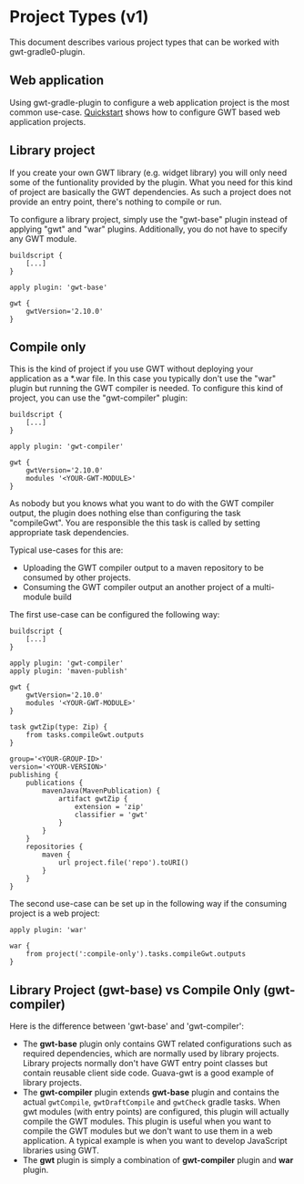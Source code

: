 # Project Types (v1)

This document describes various project types that can be worked with gwt-gradle0-plugin.

## Web application

Using gwt-gradle-plugin to configure a web application project is the most common use-case. [Quickstart](quickstart.html) shows how to configure GWT based web application projects.

## Library project

If you create your own GWT library (e.g. widget library) you will only need some of the funtionality provided by the plugin. What you need for this kind of project are basically the GWT dependencies. As such a project does not provide an entry point, there's nothing to compile or run.

To configure a library project, simply use the "gwt-base" plugin instead of applying "gwt" and "war" plugins. Additionally, you do not have to specify any GWT module.

```
buildscript {
    [...]
}

apply plugin: 'gwt-base'

gwt {
    gwtVersion='2.10.0'
}
```

## Compile only

This is the kind of project if you use GWT without deploying your application as a *.war file. In this case you typically don't use the "war" plugin but running the GWT compiler is needed. To configure this kind of project, you can use the "gwt-compiler" plugin:

```
buildscript {
    [...]
}

apply plugin: 'gwt-compiler'

gwt {
    gwtVersion='2.10.0'
    modules '<YOUR-GWT-MODULE>'
}
```

As nobody but you knows what you want to do with the GWT compiler output, the plugin does nothing else than configuring the task "compileGwt". You are responsible the this task is called by setting appropriate task dependencies.

Typical use-cases for this are:
* Uploading the GWT compiler output to a maven repository to be consumed by other projects.
* Consuming the GWT compiler output an another project of a multi-module build

The first use-case can be configured the following way:

```
buildscript {
    [...]
}

apply plugin: 'gwt-compiler'
apply plugin: 'maven-publish'

gwt {
    gwtVersion='2.10.0'
    modules '<YOUR-GWT-MODULE>'
}

task gwtZip(type: Zip) {
    from tasks.compileGwt.outputs
}

group='<YOUR-GROUP-ID>'
version='<YOUR-VERSION>'
publishing {
    publications {
        mavenJava(MavenPublication) {
            artifact gwtZip {
                extension = 'zip'
                classifier = 'gwt'
            }
        }
    }
    repositories {
        maven {
            url project.file('repo').toURI()
        }
    }
}
```

The second use-case can be set up in the following way if the consuming project is a web project:

```
apply plugin: 'war'

war {
    from project(':compile-only').tasks.compileGwt.outputs
}
```

## Library Project (gwt-base) vs Compile Only (gwt-compiler)

Here is the difference between 'gwt-base' and 'gwt-compiler':

* The **gwt-base** plugin only contains GWT related configurations such as required dependencies, which are normally used by library projects. Library projects normally don't have GWT entry point classes but contain reusable client side code. Guava-gwt is a good example of library projects.
* The **gwt-compiler** plugin extends **gwt-base** plugin and contains the actual `gwtCompile`, `gwtDraftCompile` and `gwtCheck` gradle tasks. When gwt modules (with entry points) are configured, this plugin will actually compile the GWT modules. This plugin is useful when you want to compile the GWT modules but we don't want to use them in a web application. A typical example is when you want to develop JavaScript libraries using GWT.
* The **gwt** plugin is simply a combination of **gwt-compiler** plugin and **war** plugin.
